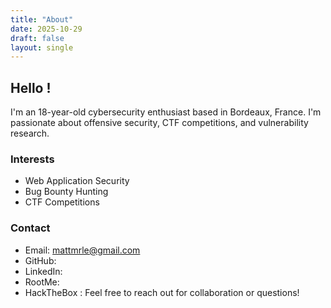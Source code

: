 ```yaml
---
title: "About"
date: 2025-10-29
draft: false
layout: single
---
```


## Hello !

I'm an 18-year-old cybersecurity enthusiast based in Bordeaux, France. I'm passionate about offensive security, CTF competitions, and vulnerability research.

### Interests

- Web Application Security
- Bug Bounty Hunting
- CTF Competitions

### Contact

- Email: mattmrle@gmail.com
- GitHub: [](https://github.com/eff4ctt)
- LinkedIn: [](https://www.linkedin.com/in/matt-morili%C3%A8re-b771b2341/)
- RootMe: [](https://www.root-me.org/eff4ct?lang=fr)
- HackTheBox : [](https://app.hackthebox.com/users/2119866)
Feel free to reach out for collaboration or questions!
